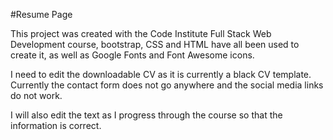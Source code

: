 #Resume Page

This project was created with the Code Institute Full Stack Web Development course, bootstrap, CSS and HTML have all 
been used to create it, as well as Google Fonts and Font Awesome icons.

I need to edit the downloadable CV as it is currently a black CV template. Currently the contact form does not go 
anywhere and the social media links do not work. 

I will also edit the text as I progress through the course so that the information is correct.

